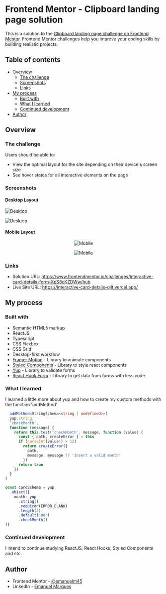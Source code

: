 # Frontend Mentor - Clipboard landing page solution

This is a solution to the [Clipboard landing page challenge on Frontend Mentor](https://www.frontendmentor.io/challenges/clipboard-landing-page-5cc9bccd6c4c91111378ecb9). Frontend Mentor challenges help you improve your coding skills by building realistic projects.

## Table of contents

- [Overview](#overview)
  - [The challenge](#the-challenge)
  - [Screenshots](#screenshots)
  - [Links](#links)
- [My process](#my-process)
  - [Built with](#built-with)
  - [What I learned](#what-i-learned)
  - [Continued development](#continued-development)
- [Author](#author)

## Overview

### The challenge

Users should be able to:

- View the optimal layout for the site depending on their device's screen size
- See hover states for all interactive elements on the page

### Screenshots

#### Desktop Layout

![Desktop](https://github.com/emanuelm45/portfolio-images/blob/main/react-interactive-card-details/desktop.png)

![Desktop](https://github.com/emanuelm45/portfolio-images/blob/main/react-interactive-card-details/active-states.png)

#### Mobile Layout

<p align="center">
  <img src="https://github.com/emanuelm45/portfolio-images/blob/main/react-interactive-card-details/mobile.png" alt="Mobile">
</p>

<p align="center">
  <img src="https://github.com/emanuelm45/portfolio-images/blob/main/react-interactive-card-details/mobile-completed.png" alt="Mobile">
</p>

### Links

- Solution URL: https://www.frontendmentor.io/challenges/interactive-card-details-form-XpS8cKZDWw/hub
- Live Site URL: https://interactive-card-details-gilt.vercel.app/

## My process

### Built with

- Semantic HTML5 markup
- ReactJS
- Typescript
- CSS Flexbox
- CSS Grid
- Desktop-first workflow
- [Framer Motion](https://www.framer.com/motion/) - Library to animate components
- [Styled Components](https://styled-components.com/docs) - Library to style react components
- [Yup](https://github.com/jquense/yup) - Library to validate forms
- [React Hook Form](https://styled-components.com/docs) - Library to get data from forms with less code

### What I learned

I learned a little more about yup and how to create my custom methods with the function 'addMethod'

```ts
  addMethod<StringSchema<string | undefined>>(
  yup.string,
  'checkMonth',
  function (message) {
    return this.test('checkMonth', message, function (value) {
      const { path, createError } = this
      if (parseInt(value!) > 12)
        return createError({
          path,
          message: message ?? 'Insert a valid month'
        })
      return true
    })
  }
)

const cardSchema = yup
  .object({
    month: yup
      .string()
      .required(ERROR_BLANK)
      .length(2)
      .default('00')
      .checkMonth()
)}
```

### Continued development

I intend to continue studying ReactJS, React Hooks, Styled Components and etc.

## Author

- Frontend Mentor - [@emanuelm45](https://www.frontendmentor.io/profile/emanuelm45)
- LinkedIn - [Emanuel Marques](https://www.linkedin.com/in/emanuel-marques-541617215/)

